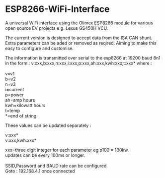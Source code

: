 # ESP8266-WiFi-Interface
A universal WiFi interface using the Olimex ESP8266 module for various open source EV projects e.g. Lexus GS450H VCU.

The current version is designed to accept data from the ISA CAN shunt. Extra parameters can be aded or removed as reqired. Aiming to make this easy to configure and customise.

The information is transmitted over serial to the esp8266 at 19200 baud 8n1 in the form :
v:xxx,b:xxx,n:xxx,i:xxx,p:xxx,ah:xxx,kwh:xxx,t:xxx* where :
<br>
<br>
v=v1<br>
b=v2<br>
n=v3<br>
i=current<br>
p=power<br>
ah=amp hours<br>
kwh=kilowatt hours<br>
t=temp<br>
*=end of string<br>

These values can be updated separately :

v:xxx*<br>
v:xxx,kwh:xxx*<br>



xxx=three digit integer for each parameter eg p100 = 100kw.<br>
updates can be every 100ms or longer.<br>
<br>
SSID,Password and BAUD rate can be configured.<br>
Goto : 192.168.4.1 once connected<br>
<br>
<br>
